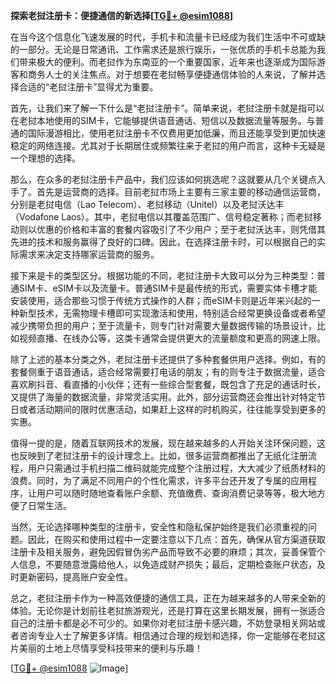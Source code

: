 **探索老挝注册卡：便捷通信的新选择[[TG💪+ @esim1088](https://t.me/s/esim1088)]**

在当今这个信息化飞速发展的时代，手机卡和流量卡已经成为我们生活中不可或缺的一部分。无论是日常通讯、工作需求还是旅行娱乐，一张优质的手机卡总能为我们带来极大的便利。而老挝作为东南亚的一个重要国家，近年来也逐渐成为国际游客和商务人士的关注焦点。对于想要在老挝畅享便捷通信体验的人来说，了解并选择合适的“老挝注册卡”显得尤为重要。

首先，让我们来了解一下什么是“老挝注册卡”。简单来说，老挝注册卡就是指可以在老挝本地使用的SIM卡，它能够提供语音通话、短信以及数据流量等服务。与普通的国际漫游相比，使用老挝注册卡不仅费用更加低廉，而且还能享受到更加快速稳定的网络连接。尤其对于长期居住或频繁往来于老挝的用户而言，这种卡无疑是一个理想的选择。

那么，在众多的老挝注册卡产品中，我们应该如何挑选呢？这就要从几个关键点入手了。首先是运营商的选择。目前老挝市场上主要有三家主要的移动通信运营商，分别是老挝电信（Lao Telecom）、老挝移动（Unitel）以及老挝沃达丰（Vodafone Laos）。其中，老挝电信以其覆盖范围广、信号稳定著称；而老挝移动则以优惠的价格和丰富的套餐内容吸引了不少用户；至于老挝沃达丰，则凭借其先进的技术和服务赢得了良好的口碑。因此，在选择注册卡时，可以根据自己的实际需求来决定支持哪家运营商的服务。

接下来是卡的类型区分。根据功能的不同，老挝注册卡大致可以分为三种类型：普通SIM卡、eSIM卡以及流量卡。普通SIM卡是最传统的形式，需要实体卡槽才能安装使用，适合那些习惯于传统方式操作的人群；而eSIM卡则是近年来兴起的一种新型技术，无需物理卡槽即可实现激活和使用，特别适合经常更换设备或者希望减少携带负担的用户；至于流量卡，则专门针对需要大量数据传输的场景设计，比如视频直播、在线办公等，这类卡通常会提供更大的流量额度和更高的网速上限。

除了上述的基本分类之外，老挝注册卡还提供了多种套餐供用户选择。例如，有的套餐侧重于语音通话，适合经常需要打电话的朋友；有的则专注于数据流量，适合喜欢刷抖音、看直播的小伙伴；还有一些综合型套餐，既包含了充足的通话时长，又提供了海量的数据流量，非常灵活实用。此外，部分运营商还会推出针对特定节日或者活动期间的限时优惠活动，如果赶上这样的时机购买，往往能享受到更多的实惠。

值得一提的是，随着互联网技术的发展，现在越来越多的人开始关注环保问题，这也反映到了老挝注册卡的设计理念上。比如，很多运营商都推出了无纸化注册流程，用户只需通过手机扫描二维码就能完成整个注册过程，大大减少了纸质材料的浪费。同时，为了满足不同用户的个性化需求，许多平台还开发了专属的应用程序，让用户可以随时随地查看账户余额、充值缴费、查询消费记录等等，极大地方便了日常生活。

当然，无论选择哪种类型的注册卡，安全性和隐私保护始终是我们必须重视的问题。因此，在购买和使用过程中一定要注意以下几点：首先，确保从官方渠道获取注册卡及相关服务，避免因假冒伪劣产品而导致不必要的麻烦；其次，妥善保管个人信息，不要随意泄露给他人，以免造成财产损失；最后，定期检查账户状态，及时更新密码，提高账户安全性。

总之，老挝注册卡作为一种高效便捷的通信工具，正在为越来越多的人带来全新的体验。无论你是计划前往老挝旅游观光，还是打算在这里长期发展，拥有一张适合自己的注册卡都是必不可少的。如果你对老挝注册卡感兴趣，不妨登录相关网站或者咨询专业人士了解更多详情。相信通过合理的规划和选择，你一定能够在老挝这片美丽的土地上尽情享受科技带来的便利与乐趣！

[[TG💪+ @esim1088](https://t.me/s/esim1088) ![Image](https://i.postimg.cc/4NQfJmqS/Snipaste-2025-05-13-00-14-12.png)]